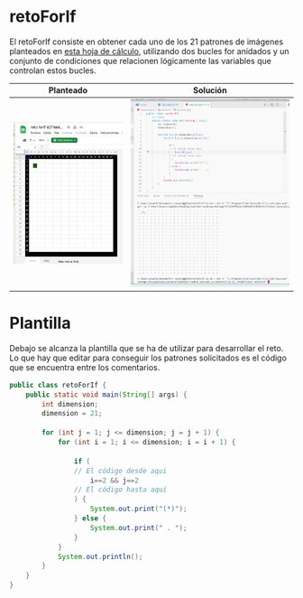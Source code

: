 # retoForIf

El retoForIf consiste en obtener cada uno de los 21 patrones de imágenes planteados en 
[esta hoja de cálculo](https://docs.google.com/spreadsheets/d/1r7Sn8z3HDpUO8PPNc_eL3pTRCEHZ1gl8ybdL6D6aSLw/edit?usp=sharing), utilizando dos bucles for anidados y un conjunto de condiciones que relacionen lógicamente las variables que controlan estos bucles. 


|Planteado|Solución
|-|-
|![reto forIf](/images/retoForIfHojaDeCalculo.png)|![reto forIf](/images/retoForIf.png)

# Plantilla

Debajo se alcanza la plantilla que se ha de utilizar para desarrollar el reto. Lo que hay que editar para conseguir los patrones solicitados es el código que se encuentra entre los comentarios.


```java
public class retoForIf {
    public static void main(String[] args) {
        int dimension;
        dimension = 21;

        for (int j = 1; j <= dimension; j = j + 1) {
            for (int i = 1; i <= dimension; i = i + 1) {

                if (
                // El código desde aqui
                    i==2 && j==2
                // El código hasta aquí
                ) {
                    System.out.print("(*)");
                } else {
                    System.out.print(" . ");
                }
            }
            System.out.println();
        }
    }
}
```
